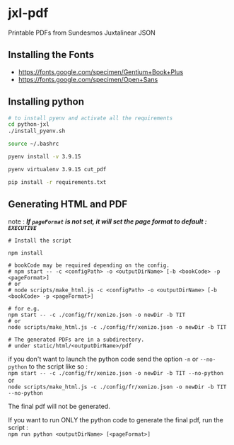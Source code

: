 # jxl-pdf
Printable PDFs from Sundesmos Juxtalinear JSON

## Installing the Fonts
- https://fonts.google.com/specimen/Gentium+Book+Plus
- https://fonts.google.com/specimen/Open+Sans

## Installing python

```bash
# to install pyenv and activate all the requirements
cd python-jxl
./install_pyenv.sh

source ~/.bashrc

pyenv install -v 3.9.15

pyenv virtualenv 3.9.15 cut_pdf

pip install -r requirements.txt
```

## Generating HTML and PDF

note : ***If `pageFormat` is not set, it will set the page format to default : `EXECUTIVE`***

```
# Install the script

npm install

# bookCode may be required depending on the config.
# npm start -- -c <configPath> -o <outputDirName> [-b <bookCode> -p <pageFormat>]
# or
# node scripts/make_html.js -c <configPath> -o <outputDirName> [-b <bookCode> -p <pageFormat>]

# for e.g.
npm start -- -c ./config/fr/xenizo.json -o newDir -b TIT
# or
node scripts/make_html.js -c ./config/fr/xenizo.json -o newDir -b TIT

# The generated PDFs are in a subdirectory.
# under static/html/<outputDirName>/pdf
```

if you don't want to launch the python code send the option `-n` or `--no-python` to the script like so :  
`npm start -- -c ./config/fr/xenizo.json -o newDir -b TIT --no-python`  
or  
`node scripts/make_html.js -c ./config/fr/xenizo.json -o newDir -b TIT --no-python`  

The final pdf will not be generated.  

If you want to run ONLY the python code to generate the final pdf, run the script :  
`npm run python <outputDirName> [<pageFormat>]`  
